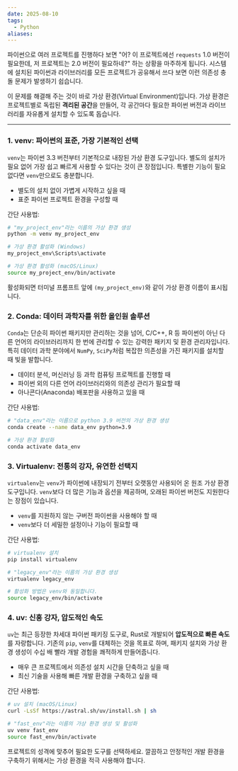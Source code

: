 ```yaml
---
date: 2025-08-10
tags:
  - Python
aliases:
---
```

파이썬으로 여러 프로젝트를 진행하다 보면 "어? 이 프로젝트에선 `requests` 1.0 버전이 필요한데, 저 프로젝트는 2.0 버전이 필요하네?" 하는 상황을 마주하게 됩니다. 시스템에 설치된 파이썬과 라이브러리를 모든 프로젝트가 공유해서 쓰다 보면 이런 의존성 충돌 문제가 발생하기 쉽습니다.

이 문제를 해결해 주는 것이 바로 가상 환경(Virtual Environment)입니다. 가상 환경은 프로젝트별로 독립된 **격리된 공간**을 만들어, 각 공간마다 필요한 파이썬 버전과 라이브러리를 자유롭게 설치할 수 있도록 돕습니다.

---

### 1. venv: 파이썬의 표준, 가장 기본적인 선택

`venv`는 파이썬 3.3 버전부터 기본적으로 내장된 가상 환경 도구입니다. 별도의 설치가 필요 없어 가장 쉽고 빠르게 사용할 수 있다는 것이 큰 장점입니다. 특별한 기능이 필요 없다면 `venv`만으로도 충분합니다.

- 별도의 설치 없이 가볍게 시작하고 싶을 때
- 표준 파이썬 프로젝트 환경을 구성할 때

간단 사용법:

```Bash 
# "my_project_env"라는 이름의 가상 환경 생성
python -m venv my_project_env

# 가상 환경 활성화 (Windows)
my_project_env\Scripts\activate

# 가상 환경 활성화 (macOS/Linux)
source my_project_env/bin/activate
```

활성화되면 터미널 프롬프트 앞에 `(my_project_env)`와 같이 가상 환경 이름이 표시됩니다.

### 2. Conda: 데이터 과학자를 위한 올인원 솔루션

`Conda`는 단순히 파이썬 패키지만 관리하는 것을 넘어, C/C++, R 등 파이썬이 아닌 다른 언어의 라이브러리까지 한 번에 관리할 수 있는 강력한 패키지 및 환경 관리자입니다. 특히 데이터 과학 분야에서 `NumPy`, `SciPy`처럼 복잡한 의존성을 가진 패키지를 설치할 때 빛을 발합니다.

- 데이터 분석, 머신러닝 등 과학 컴퓨팅 프로젝트를 진행할 때
- 파이썬 외의 다른 언어 라이브러리와의 의존성 관리가 필요할 때
- 아나콘다(Anaconda) 배포판을 사용하고 있을 때

간단 사용법:

```Bash
# "data_env"라는 이름으로 python 3.9 버전의 가상 환경 생성
conda create --name data_env python=3.9

# 가상 환경 활성화
conda activate data_env
```

### 3. Virtualenv: 전통의 강자, 유연한 선택지

`virtualenv`는 `venv`가 파이썬에 내장되기 전부터 오랫동안 사용되어 온 원조 가상 환경 도구입니다. `venv`보다 더 많은 기능과 옵션을 제공하며, 오래된 파이썬 버전도 지원한다는 장점이 있습니다.

- `venv`를 지원하지 않는 구버전 파이썬을 사용해야 할 때
- `venv`보다 더 세밀한 설정이나 기능이 필요할 때

간단 사용법:

```Bash
# virtualenv 설치
pip install virtualenv

# "legacy_env"라는 이름의 가상 환경 생성
virtualenv legacy_env

# 활성화 방법은 venv와 동일합니다.
source legacy_env/bin/activate
```

### 4. uv: 신흥 강자, 압도적인 속도

`uv`는 최근 등장한 차세대 파이썬 패키징 도구로, Rust로 개발되어 **압도적으로 빠른 속도**를 자랑합니다. 기존의 `pip`, `venv`를 대체하는 것을 목표로 하며, 패키지 설치와 가상 환경 생성이 수십 배 빨라 개발 경험을 쾌적하게 만들어줍니다.

- 매우 큰 프로젝트에서 의존성 설치 시간을 단축하고 싶을 때
- 최신 기술을 사용해 빠른 개발 환경을 구축하고 싶을 때

간단 사용법:

```Bash
# uv 설치 (macOS/Linux)
curl -LsSf https://astral.sh/uv/install.sh | sh

# "fast_env"라는 이름의 가상 환경 생성 및 활성화
uv venv fast_env
source fast_env/bin/activate
```

프로젝트의 성격에 맞추어 필요한 도구를 선택하세요. 깔끔하고 안정적인 개발 환경을 구축하기 위해서는 가상 환경을 적극 사용해야 합니다. 